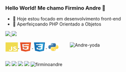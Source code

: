 ### Hello World! Me chamo Firmino Andre 👋



- 🔭 Hoje estou focado em desenvolvimento front-end
- 🌱 Aperfeiçoando PHP Orientado a Objetos

<div>
  <a href="https://github.com/firminoandre">
  <img height="180em" src="https://github-readme-stats.vercel.app/api?username=firminoandre&show_icons=true&theme=merko&include_all_commits=true&count_private=true"/>
  <img height="180em" src="https://github-readme-stats.vercel.app/api/top-langs/?username=firminoandre&layout=compact&langs_count=7&theme=merko"/>
</div>
  
<div style="display: inline_block"><br>
  <img align="center" alt="Andre-Js" height="30" width="40" src="https://raw.githubusercontent.com/devicons/devicon/master/icons/javascript/javascript-plain.svg">
  <img align="center" alt="Andre-HTML" height="30" width="40" src="https://raw.githubusercontent.com/devicons/devicon/master/icons/html5/html5-original.svg">
  <img align="center" alt="Andre-CSS" height="30" width="40" src="https://raw.githubusercontent.com/devicons/devicon/master/icons/css3/css3-original.svg">
  <img align="center" alt="Andre-Python" height="30" width="40" src="https://raw.githubusercontent.com/devicons/devicon/master/icons/python/python-original.svg">
  <img align="right" alt="Andre-yoda" height="150" width="300" src="https://media.discordapp.net/attachments/379056330821861378/875984923687780442/giphy.gif">
</div>
  
  
  ##
 
<div> 
  <a href="https://www.instagram.com/firmino.js/" target="_blank"><img src="https://img.shields.io/badge/-Instagram-%23E4405F?style=for-the-badge&logo=instagram&logoColor=white" target="_blank"></a>
  <a href = "mailto:andrezfirmino@gmail.com"><img src="https://img.shields.io/badge/-Gmail-%23333?style=for-the-badge&logo=gmail&logoColor=white" target="_blank"></a>
  <a href="https://www.linkedin.com/in/firmino-andr%C3%A9-0024381b6/" target="_blank"><img src="https://img.shields.io/badge/-LinkedIn-%230077B5?style=for-the-badge&logo=linkedin&logoColor=white" target="_blank"></a> 
  <a href="https://twitter.com/fluzxauz" target="_blank"><img src="https://img.shields.io/badge/Twitter-1DA1F2?style=for-the-badge&logo=twitter&logoColor=white" target="_blank"></a> 
  <img src="https://komarev.com/ghpvc/?username=firminoandre&color=green" alt="firminoandre" /> 
